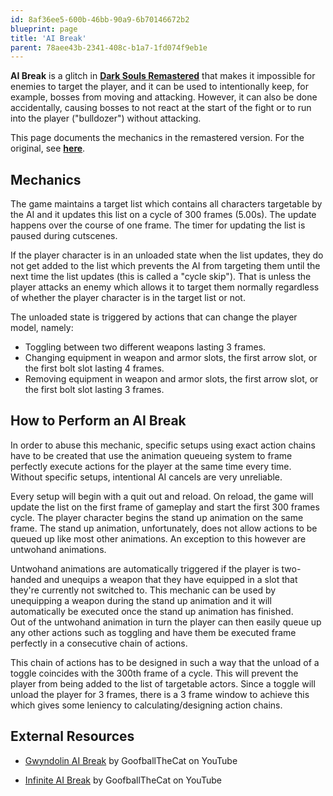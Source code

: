 ```yaml
---
id: 8af36ee5-600b-46bb-90a9-6b70146672b2
blueprint: page
title: 'AI Break'
parent: 78aee43b-2341-408c-b1a7-1fd074f9eb1e
---
```

**AI Break** is a glitch in **[Dark Souls Remastered](/ds1remaster)** that makes it impossible for enemies to target the player, and it can be used to intentionally keep, for example, bosses from moving and attacking. However, it can also be done accidentally, causing bosses to not react at the start of the fight or to run into the player ("bulldozer") without attacking.

This page documents the mechanics in the remastered version. For the original, see **[here](/darksouls/ai-break)**.

## Mechanics

The game maintains a target list which contains all characters targetable by the AI and it updates this list on a cycle of 300 frames (5.00s). The update happens over the course of one frame. The timer for updating the list is paused during cutscenes.

If the player character is in an unloaded state when the list updates, they do not get added to the list which prevents the AI from targeting them until the next time the list updates (this is called a "cycle skip"). That is unless the player attacks an enemy which allows it to target them normally regardless of whether the player character is in the target list or not.

The unloaded state is triggered by actions that can change the player model, namely:

- Toggling between two different weapons lasting 3 frames.
- Changing equipment in weapon and armor slots, the first arrow slot, or the first bolt slot lasting 4 frames.
- Removing equipment in weapon and armor slots, the first arrow slot, or the first bolt slot lasting 3 frames.

## How to Perform an AI Break

In order to abuse this mechanic, specific setups using exact action chains have to be created that use the animation queueing system to frame perfectly execute actions for the player at the same time every time. Without specific setups, intentional AI cancels are very unreliable.

Every setup will begin with a quit out and reload. On reload, the game will update the list on the first frame of gameplay and start the first 300 frames cycle. The player character begins the stand up animation on the same frame. The stand up animation, unfortunately, does not allow actions to be queued up like most other animations. An exception to this however are untwohand animations.

Untwohand animations are automatically triggered if the player is two-handed and unequips a weapon that they have equipped in a slot that they're currently not switched to. This mechanic can be used by unequipping a weapon during the stand up animation and it will automatically be executed once the stand up animation has finished.\
Out of the untwohand animation in turn the player can then easily queue up any other actions such as toggling and have them be executed frame perfectly in a consecutive chain of actions.

This chain of actions has to be designed in such a way that the unload of a toggle coincides with the 300th frame of a cycle. This will prevent the player from being added to the list of targetable actors. Since a toggle will unload the player for 3 frames, there is a 3 frame window to achieve this which gives some leniency to calculating/designing action chains.

## External Resources

- [Gwyndolin AI Break](//https://www.youtube.com/watch?v=Ml58H_L79eQ) by GoofballTheCat on YouTube

* [Infinite AI Break](//https://www.youtube.com/watch?v=LMlwaTaMbAM) by GoofballTheCat on YouTube
